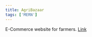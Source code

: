 ```yaml
---
title: AgriBazaar
tags: ['MERN']
---
```

 E-Commerce website for farmers.
[Link](https://github.com/nirmalhk7/farmer-Market)